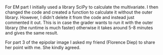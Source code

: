 For EM part I initially used a library SciPy to calculate the multivariate. I then changed the code and created a function to calculate it without the outer library. However, I didn't delete it from the code and instead just commented it out. This is in case the grader wants to run it with the outer library (the runtime is much faster) otherwise it takes around 5-8 minutes and gives the same result.

For part 3 of the epipolar image I asked my friend (Florence Diep) to share her point with me. She kindly agreed.
